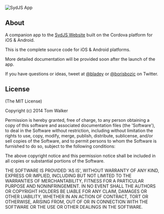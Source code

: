 ![SydJS App](http://sydjs.com/images/icon.png)

## About

A companion app to the [SydJS Website](http://sydjs.com) built on the Cordova platform for iOS & Android.

This is the complete source code for iOS & Android platforms.

More detailed documentation will be provided soon after the launch of the app.

If you have questions or ideas, tweet at [@bladey](https://twitter.com/bladey) or [@borisbozic](https://twitter.com/borisbozic) on Twitter.

## License

(The MIT License)

Copyright (c) 2014 Tom Walker

Permission is hereby granted, free of charge, to any person obtaining
a copy of this software and associated documentation files (the
'Software'), to deal in the Software without restriction, including
without limitation the rights to use, copy, modify, merge, publish,
distribute, sublicense, and/or sell copies of the Software, and to
permit persons to whom the Software is furnished to do so, subject to
the following conditions:

The above copyright notice and this permission notice shall be
included in all copies or substantial portions of the Software.

THE SOFTWARE IS PROVIDED 'AS IS', WITHOUT WARRANTY OF ANY KIND,
EXPRESS OR IMPLIED, INCLUDING BUT NOT LIMITED TO THE WARRANTIES OF
MERCHANTABILITY, FITNESS FOR A PARTICULAR PURPOSE AND NONINFRINGEMENT.
IN NO EVENT SHALL THE AUTHORS OR COPYRIGHT HOLDERS BE LIABLE FOR ANY
CLAIM, DAMAGES OR OTHER LIABILITY, WHETHER IN AN ACTION OF CONTRACT,
TORT OR OTHERWISE, ARISING FROM, OUT OF OR IN CONNECTION WITH THE
SOFTWARE OR THE USE OR OTHER DEALINGS IN THE SOFTWARE.
